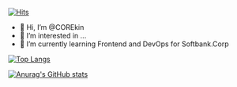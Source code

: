 [![Hits](https://hits.seeyoufarm.com/api/count/incr/badge.svg?url=https%3A%2F%2Fkin-archive.tistory.com&count_bg=%233D91C8&title_bg=%23555555&icon=pocket.svg&icon_color=%23E7E7E7&title=Tstory+blog+counting+From+July.2022&edge_flat=false)](https://hits.seeyoufarm.com)

- 👋 Hi, I’m @COREkin
- 👀 I’m interested in ...
- 🌱 I’m currently learning Frontend and DevOps for Softbank.Corp

<!-- Top Languages card -->
[![Top Langs](https://github-readme-stats.vercel.app/api/top-langs/?username=COREkin)](https://github.com/COREkin/github-readme-stats)
<!-- Github stats-->
[![Anurag's GitHub stats](https://github-readme-stats.vercel.app/api?username=COREkin)](https://github.com/COREkin/github-readme-stats)
